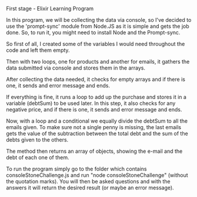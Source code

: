 First stage - Elixir Learning Program

In this program, we will be collecting the data via console, so I've decided to use the 'prompt-sync' module from Node.JS as it is simple and gets the job done. So, to run it, you might need to install Node and the Prompt-sync.

So first of all, I created some of the variables I would need throughout the code and left them empty.

Then with two loops, one for products and another for emails, it gathers the data submitted via console and stores them in the arrays.

After collecting the data needed, it checks for empty arrays and if there is one, it sends and error message and ends.

If everything is fine, it runs a loop to add up the purchase and stores it in a variable (debtSum) to be used later. In this step, it also checks for any negative price, and if there is one, it sends and error message and ends.

Now, with a loop and a conditional we equally divide the debtSum to all the emails given. To make sure not a single penny is missing, the last emails gets the value of the subtraction between the total debt and the sum of the debts given to the others.

The method then returns an array of objects, showing the e-mail and the debt of each one of them.

To run the program simply go to the folder which contains consoleStoneChallenge.js and run "node consoleStoneChallenge" (without the quotation marks).
You will then be asked questions and with the answers it will return the desired result (or maybe an error message).  
